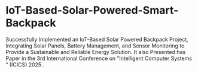 # IoT-Based-Solar-Powered-Smart-Backpack
Successfully Implemented an IoT-Based Solar Powered Backpack Project, Integrating Solar Panels, Battery Management, and Sensor Monitoring to Provide a Sustainable and Reliable Energy Solution. It also Presented has Paper in the 3rd International Conference on ”Intelligent Computer Systems ” (ICICS) 2025 .
